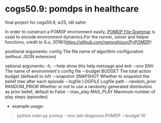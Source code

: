 # cogs50.9: pomdps in healthcare
final project for cogs50.9, w25, idil sahin


 In order to construct a POMDP environment easily, [POMDP File Grammar](http://www.pomdp.org/code/pomdp-file-grammar.html) is used to encode environment dynamics.For the runner, solver and helper functions, credit to (Lu, 2018)(https://github.com/namoshizun/PyPOMDP)


positional arguments:
  config                The file name of algorithm configuration (without JSON
                        extension)

optional arguments:
  -h, --help            show this help message and exit
  --env ENV             The name of environment's config file
  --budget BUDGET       The total action budget (defeault to inf)
  --snapshot SNAPSHOT   Whether to snapshot the belief tree after each episode
  --logfile LOGFILE     Logfile path
  --random_prior RANDOM_PRIOR
                        Whether or not to use a randomly generated
                        distribution as prior belief, default to False
  --max_play MAX_PLAY   Maximum number of play steps (episodes)

* example usage:
> python main.py pomcp --env pet-diagnosis.POMDP --budget 10
```
